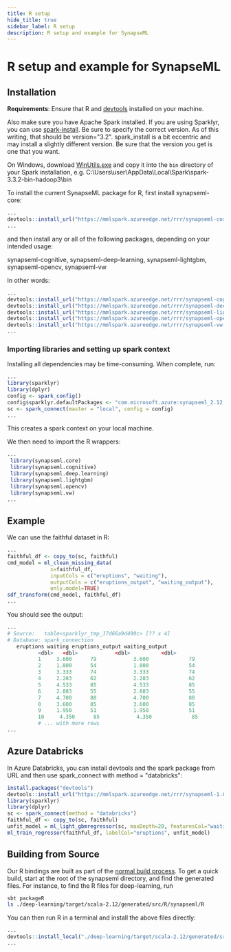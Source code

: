 ```yaml
---
title: R setup
hide_title: true
sidebar_label: R setup
description: R setup and example for SynapseML
---
```



# R setup and example for SynapseML

## Installation

**Requirements**: Ensure that R and
[devtools](https://github.com/hadley/devtools) installed on your
machine.

Also make sure you have Apache Spark installed. If you are using Sparklyr, you can use [spark-install](https://spark.rstudio.com/packages/sparklyr/latest/reference/spark_install.html). Be sure to specify the correct version. As of this writing, that should be version="3.2". spark_install is a bit eccentric and may install a slightly different version. Be sure that the version you get is one that you want.

On Windows, download [WinUtils.exe](https://github.com/steveloughran/winutils/blob/master/hadoop-3.0.0/bin/winutils.exe) and copy it into the `bin` directory of your Spark installation, e.g. C:\Users\user\AppData\Local\Spark\spark-3.3.2-bin-hadoop3\bin

To install the current SynapseML package for R, first install synapseml-core:

```R
...
devtools::install_url("https://mmlspark.azureedge.net/rrr/synapseml-core-0.11.0.zip")
...
```

and then install any or all of the following packages, depending on your intended usage:

synapseml-cognitive,
synapseml-deep-learning,
synapseml-lightgbm,
synapseml-opencv,
synapseml-vw

In other words:

```R
...
devtools::install_url("https://mmlspark.azureedge.net/rrr/synapseml-cognitive-0.11.0.zip")
devtools::install_url("https://mmlspark.azureedge.net/rrr/synapseml-deep-learning-0.11.0.zip")
devtools::install_url("https://mmlspark.azureedge.net/rrr/synapseml-lightgbm-0.11.0.zip")
devtools::install_url("https://mmlspark.azureedge.net/rrr/synapseml-opencv-0.11.0.zip")
devtools::install_url("https://mmlspark.azureedge.net/rrr/synapseml-vw-0.11.0.zip")
...
```

### Importing libraries and setting up spark context

Installing all dependencies may be time-consuming.  When complete, run:

```R
...
library(sparklyr)
library(dplyr)
config <- spark_config()
config$sparklyr.defaultPackages <- "com.microsoft.azure:synapseml_2.12:1.0.13"
sc <- spark_connect(master = "local", config = config)
...
```

This creates a spark context on your local machine.

We then need to import the R wrappers:

```R
...
 library(synapseml.core)
 library(synapseml.cognitive)
 library(synapseml.deep.learning)
 library(synapseml.lightgbm)
 library(synapseml.opencv)
 library(synapseml.vw)
...
```

## Example

We can use the faithful dataset in R:

```R
...
faithful_df <- copy_to(sc, faithful)
cmd_model = ml_clean_missing_data(
              x=faithful_df,
              inputCols = c("eruptions", "waiting"),
              outputCols = c("eruptions_output", "waiting_output"),
              only.model=TRUE)
sdf_transform(cmd_model, faithful_df)
...
```

You should see the output:

```R
...
# Source:   table<sparklyr_tmp_17d66a9d490c> [?? x 4]
# Database: spark_connection
   eruptions waiting eruptions_output waiting_output
          <dbl>   <dbl>            <dbl>          <dbl>
          1     3.600      79            3.600             79
          2     1.800      54            1.800             54
          3     3.333      74            3.333             74
          4     2.283      62            2.283             62
          5     4.533      85            4.533             85
          6     2.883      55            2.883             55
          7     4.700      88            4.700             88
          8     3.600      85            3.600             85
          9     1.950      51            1.950             51
          10     4.350      85            4.350             85
          # ... with more rows
...
```

## Azure Databricks

In Azure Databricks, you can install devtools and the spark package from URL
and then use spark_connect with method = "databricks":

```R
install.packages("devtools")
devtools::install_url("https://mmlspark.azureedge.net/rrr/synapseml-1.0.13.zip")
library(sparklyr)
library(dplyr)
sc <- spark_connect(method = "databricks")
faithful_df <- copy_to(sc, faithful)
unfit_model = ml_light_gbmregressor(sc, maxDepth=20, featuresCol="waiting", labelCol="eruptions", numIterations=10, unfit.model=TRUE)
ml_train_regressor(faithful_df, labelCol="eruptions", unfit_model)
```

## Building from Source

Our R bindings are built as part of the [normal build
process](../Developer%20Setup).  To get a quick build, start at the root
of the synapseml directory, and find the generated files. For instance,
to find the R files for deep-learning, run

```bash
sbt packageR
ls ./deep-learning/target/scala-2.12/generated/src/R/synapseml/R
```

You can then run R in a terminal and install the above files directly:

```R
...
devtools::install_local("./deep-learning/target/scala-2.12/generated/src/R/synapseml/R")
...
```
